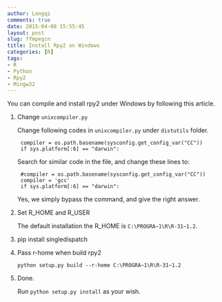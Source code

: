 ```yaml
---
author: Longqi
comments: true
date: 2015-04-08 15:55:45
layout: post
slug: ffmpegcn
title: Install Rpy2 on Windows
categories: [R]
tags:
- R
- Python
- Rpy2
- Mingw32
---
```

You can compile and install rpy2 under Windows by following this article.

1. Change `unixcompiler.py`

	Change following codes in `unixcompiler.py` under `distutils` folder.

	    compiler = os.path.basename(sysconfig.get_config_var("CC"))
	    if sys.platform[:6] == "darwin":

	Search for similar code in the file, and change these lines to:

	    #compiler = os.path.basename(sysconfig.get_config_var("CC"))
	    compiler = 'gcc'
	    if sys.platform[:6] == "darwin":

	Yes, we simply bypass the command, and give the right answer.

2. Set R_HOME and R_USER

	The default installation the R_HOME is `C:\PROGRA~1\R\R-31~1.2`.

3. pip install singledispatch

4. Pass r-home when build rpy2

	`python setup.py build --r-home C:\PROGRA~1\R\R-31~1.2`

5. Done. 

	Run `python setup.py install` as your wish.

